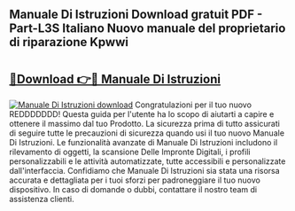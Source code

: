 ## Manuale Di Istruzioni Download gratuit PDF - Part-L3S Italiano Nuovo manuale del proprietario di riparazione Kpwwi

# <h2><a href="http://dfd9yz.blite.top/?on=Manuale+Di+Istruzioni">🔗Download 👉🔴 Manuale Di Istruzioni</a></h2>

[![Manuale Di Istruzioni download](https://i.imgur.com/lujVjoI.png)](http://dfd9yz.blite.top/?on=Manuale+Di+Istruzioni)
Congratulazioni per il tuo nuovo REDDDDDDD! Questa guida per l'utente ha lo scopo di aiutarti a capire e ottenere il massimo dal tuo Prodotto. La sicurezza prima di tutto assicurati di seguire tutte le precauzioni di sicurezza quando usi il tuo nuovo Manuale Di Istruzioni. Le funzionalità avanzate di Manuale Di Istruzioni includono il rilevamento di oggetti, la scansione Delle Impronte Digitali, i profili personalizzabili e le attività automatizzate, tutte accessibili e personalizzate dall'interfaccia. Confidiamo che Manuale Di Istruzioni sia stata una risorsa accurata e dettagliata per i tuoi sforzi per padroneggiare il tuo nuovo dispositivo. In caso di domande o dubbi, contattare il nostro team di assistenza clienti.
